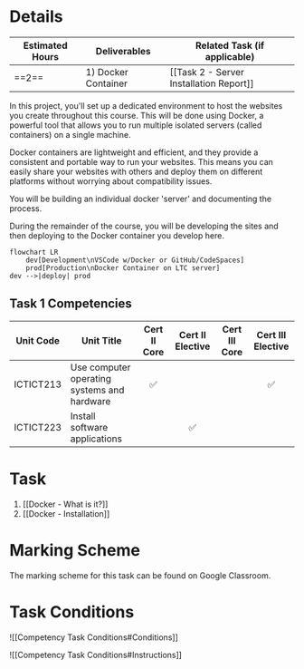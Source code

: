 # Details

| Estimated Hours | Deliverables            | Related Task (if applicable)            |
| --------------- | ----------------------- | --------------------------------------- |
| ==2==           | 1) Docker Container<br> | [[Task 2 - Server Installation Report]] |
In this project, you'll set up a dedicated environment to host the websites you create throughout this course. This will be done using Docker, a powerful tool that allows you to run multiple isolated servers (called containers) on a single machine.

Docker containers are lightweight and efficient, and they provide a consistent and portable way to run your websites. This means you can easily share your websites with others and deploy them on different platforms without worrying about compatibility issues.

You will be building an individual docker 'server' and documenting the process.

During the remainder of the course, you will be developing the sites and then deploying to the Docker container you develop here.

```mermaid
flowchart LR
	dev[Development\nVSCode w/Docker or GitHub/CodeSpaces]
	prod[Production\nDocker Container on LTC server]
dev -->|deploy| prod
```



## Task 1 Competencies

| Unit Code      | Unit Title                                  | Cert II Core | Cert II Elective | Cert III Core | Cert III Elective |
| -------------- | ------------------------------------------- | :----------: | :--------------: | :-----------: | :---------------: |
| ICTICT213	<br> | Use computer operating systems and hardware |      ✅       |                  |               |         ✅         |
| ICTICT223      | Install software applications               |              |        ✅         |               |                   |

# Task

1. [[Docker - What is it?]] 
2. [[Docker - Installation]]



# Marking Scheme

The marking scheme for this task can be found on Google Classroom.

# Task Conditions

![[Competency Task Conditions#Conditions]]

![[Competency Task Conditions#Instructions]]